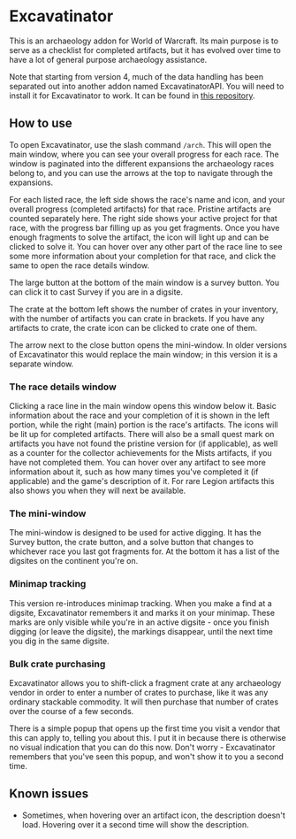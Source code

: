 # Excavatinator
This is an archaeology addon for World of Warcraft. Its main purpose is to serve
as a checklist for completed artifacts, but it has evolved over time to have a
lot of general purpose archaeology assistance.

Note that starting from version 4, much of the data handling has been separated
out into another addon named ExcavatinatorAPI. You will need to install it for
Excavatinator to work. It can be found in
[this repository](https://github.com/tutti/ExcavatinatorAPI).

## How to use
To open Excavatinator, use the slash command `/arch`. This will open the main
window, where you can see your overall progress for each race. The window is
paginated into the different expansions the archaeology races belong to, and you
can use the arrows at the top to navigate through the expansions.

For each listed race, the left side shows the race's name and icon, and your
overall progress (completed artifacts) for that race. Pristine artifacts are
counted separately here. The right side shows your active project for that race,
with the progress bar filling up as you get fragments. Once you have enough
fragments to solve the artifact, the icon will light up and can be clicked to
solve it. You can hover over any other part of the race line to see some more
information about your completion for that race, and click the same to open the
race details window.

The large button at the bottom of the main window is a survey button. You can
click it to cast Survey if you are in a digsite.

The crate at the bottom left shows the number of crates in your inventory, with
the number of artifacts you can crate in brackets. If you have any artifacts to
crate, the crate icon can be clicked to crate one of them.

The arrow next to the close button opens the mini-window. In older versions of
Excavatinator this would replace the main window; in this version it is a
separate window.

### The race details window
Clicking a race line in the main window opens this window below it. Basic
information about the race and your completion of it is shown in the left
portion, while the right (main) portion is the race's artifacts. The icons will
be lit up for completed artifacts. There will also be a small quest mark on
artifacts you have not found the pristine version for (if applicable), as well
as a counter for the collector achievements for the Mists artifacts, if you have
not completed them. You can hover over any artifact to see more information
about it, such as how many times you've completed it (if applicable) and the
game's description of it. For rare Legion artifacts this also shows you when
they will next be available.

### The mini-window
The mini-window is designed to be used for active digging. It has the Survey
button, the crate button, and a solve button that changes to whichever race you
last got fragments for. At the bottom it has a list of the digsites on the
continent you're on.

### Minimap tracking
This version re-introduces minimap tracking. When you make a find at a digsite,
Excavatinator remembers it and marks it on your minimap. These marks are only
visible while you're in an active digsite - once you finish digging (or leave
the digsite), the markings disappear, until the next time you dig in the same
digsite.

### Bulk crate purchasing
Excavatinator allows you to shift-click a fragment crate at any archaeology
vendor in order to enter a number of crates to purchase, like it was any
ordinary stackable commodity. It will then purchase that number of crates over
the course of a few seconds.

There is a simple popup that opens up the first time you visit a vendor that
this can apply to, telling you about this. I put it in because there is
otherwise no visual indication that you can do this now. Don't worry -
Excavatinator remembers that you've seen this popup, and won't show it to you
a second time.

## Known issues
- Sometimes, when hovering over an artifact icon, the description doesn't load. Hovering over it a second time will show the description.